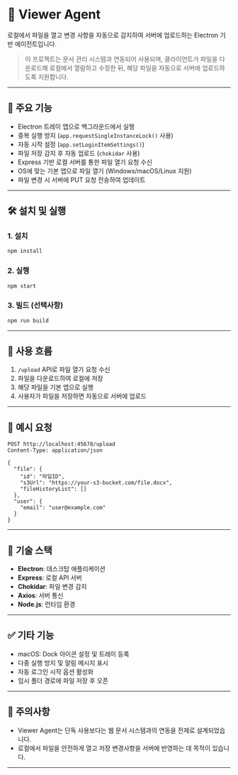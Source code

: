 # 📂 Viewer Agent

로컬에서 파일을 열고 변경 사항을 자동으로 감지하여 서버에 업로드하는 Electron 기반 에이전트입니다.

> 이 프로젝트는 문서 관리 시스템과 연동되어 사용되며, 클라이언트가 파일을 다운로드해 로컬에서 열람하고 수정한 뒤, 해당 파일을 자동으로 서버에 업로드하도록 지원합니다.

---

## 🚀 주요 기능

- Electron 트레이 앱으로 백그라운드에서 실행
- 중복 실행 방지 (`app.requestSingleInstanceLock()` 사용)
- 자동 시작 설정 (`app.setLoginItemSettings()`)
- 파일 저장 감지 후 자동 업로드 (`chokidar` 사용)
- Express 기반 로컬 서버를 통한 파일 열기 요청 수신
- OS에 맞는 기본 앱으로 파일 열기 (Windows/macOS/Linux 지원)
- 파일 변경 시 서버에 PUT 요청 전송하여 업데이트

---

## 🛠️ 설치 및 실행

### 1. 설치
```bash
npm install
```

### 2. 실행
```bash
npm start
```

### 3. 빌드 (선택사항)
```bash
npm run build
```

---

## 📂 사용 흐름

1. `/upload` API로 파일 열기 요청 수신
2. 파일을 다운로드하여 로컬에 저장
3. 해당 파일을 기본 앱으로 실행
4. 사용자가 파일을 저장하면 자동으로 서버에 업로드

---

## 📁 예시 요청

```http
POST http://localhost:45678/upload
Content-Type: application/json

{
  "file": {
    "id": "파일ID",
    "s3Url": "https://your-s3-bucket.com/file.docx",
    "fileHistoryList": []
  },
  "user": {
    "email": "user@example.com"
  }
}
```

---

## 📎 기술 스택

- **Electron**: 데스크탑 애플리케이션
- **Express**: 로컬 API 서버
- **Chokidar**: 파일 변경 감지
- **Axios**: 서버 통신
- **Node.js**: 런타임 환경

---

## ✅ 기타 기능

- macOS: Dock 아이콘 설정 및 트레이 등록
- 다중 실행 방지 및 알림 메시지 표시
- 자동 로그인 시작 옵션 활성화
- 임시 폴더 경로에 파일 저장 후 오픈

---

## 📌 주의사항

- Viewer Agent는 단독 사용보다는 웹 문서 시스템과의 연동을 전제로 설계되었습니다.
- 로컬에서 파일을 안전하게 열고 저장 변경사항을 서버에 반영하는 데 목적이 있습니다.

---

